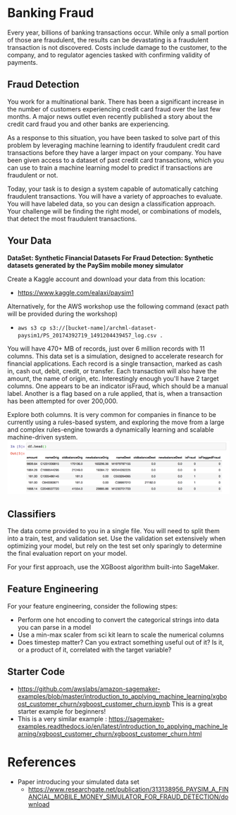 # Banking Fraud
Every year, billions of banking transactions occur. While only a small portion of those are fraudulent, the results can be devastating is a fraudulent transaction is not discovered. Costs include damage to the customer, to the company, and to regulator agencies tasked with confirming validity of payments. 


## Fraud Detection 
You work for a multinational bank. There has been a significant increase in the number of customers experiencing credit card fraud over the last few months. A major news outlet even recently published a story about the credit card fraud you and other banks are experiencing.

As a response to this situation, you have been tasked to solve part of this problem by leveraging machine learning to identify fraudulent credit card transactions before they have a larger impact on your company. You have been given access to a dataset of past credit card transactions, which you can use to train a machine learning model to predict if transactions are fraudulent or not.

Today, your task is to design a system capable of automatically catching fraudulent transactions. You will have a variety of approaches to evaluate. You will have labeled data, so you can design a classification approach. Your challenge will be finding the right model, or combinations of models, that detect the most fraudulent transactions. 

## Your Data

**DataSet: Synthetic Financial Datasets For Fraud Detection: Synthetic datasets generated by the PaySim mobile money simulator**

Create a Kaggle account and download your data from this location:
* https://www.kaggle.com/ealaxi/paysim1

Alternatively, for the AWS workshop use the following command (exact path will be provided during the workshop)

* `aws s3 cp s3://[bucket-name]/archml-dataset-paysim1/PS_20174392719_1491204439457_log.csv .`

You will have 470+ MB of records, just over 6 million records with 11 columns. This data set is a simulation, designed to accelerate research for financial applications. Each record is a single transaction, marked as cash in, cash out, debit, credit, or transfer. Each transaction will also have the amount, the name of origin, etc.  Interestingly enough you'll have 2 target columns. One appears to be an indicator isFraud, which should be a manual label. Another is a flag based on a rule applied, that is, when a transaction has been attempted for over 200,000. 

Explore both columns. It is very common for companies in finance to be currently using a rules-based system, and exploring the move from a large and complex rules-engine towards a dynamically learning and scalable machine-driven system.
![alt text](../images/rcf_datahead.png "rcf_datahead")

## Classifiers
The data come provided to you in a single file. You will need to split them into a train, test, and validation set. Use the validation set extensively when optimizing your model, but rely on the test set only sparingly to determine the final evaluation report on your model.

For your first approach, use the XGBoost algorithm built-into SageMaker.

## Feature Engineering
For your feature engineering, consider the following stpes:
- Perform one hot encoding to convert the categorical strings into data you can parse in a model
- Use a min-max scaler from sci kit learn to scale the numerical columns 
- Does timestep matter? Can you extract something useful out of it? Is it, or a product of it, correlated with the target variable?

## Starter Code
- https://github.com/awslabs/amazon-sagemaker-examples/blob/master/introduction_to_applying_machine_learning/xgboost_customer_churn/xgboost_customer_churn.ipynb 
    This is a great starter example for beginners! 
- This is a very similar example : https://sagemaker-examples.readthedocs.io/en/latest/introduction_to_applying_machine_learning/xgboost_customer_churn/xgboost_customer_churn.html
    
# References

* Paper introducing your simulated data set
    * https://www.researchgate.net/publication/313138956_PAYSIM_A_FINANCIAL_MOBILE_MONEY_SIMULATOR_FOR_FRAUD_DETECTION/download 

